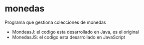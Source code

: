 # monedas
Programa que gestiona colecciones de monedas

* MondeasJ: el codigo esta desarrollado en Java, es el original
* MonedasJS: el codigo esta desarrollado en JavaScript

